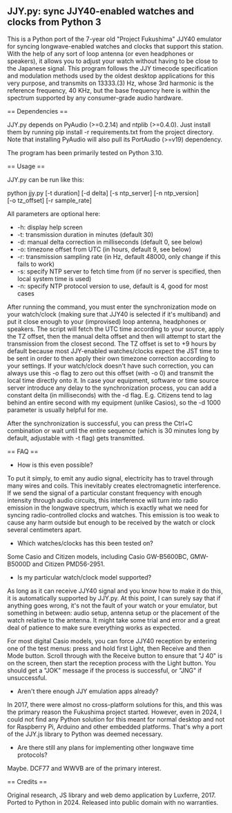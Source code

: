 JJY.py: sync JJY40-enabled watches and clocks from Python 3
-----------------------------------------------------------
This is a Python port of the 7-year old "Project Fukushima" JJY40 emulator
for syncing longwave-enabled watches and clocks that support this station.
With the help of any sort of loop antenna (or even headphones or speakers), it
allows you to adjust your watch without having to be close to the Japanese
signal. This program follows the JJY timecode specification and modulation
methods used by the oldest desktop applications for this very purpose, and
transmits on 13333.(3) Hz, whose 3rd harmonic is the reference frequency,
40 KHz, but the base frequency here is within the spectrum supported by any
consumer-grade audio hardware.

== Dependencies ==

JJY.py depends on PyAudio (>=0.2.14) and ntplib (>=0.4.0). Just install them
by running pip install -r requirements.txt from the project directory. Note
that installing PyAudio will also pull its PortAudio (>=v19) dependency.

The program has been primarily tested on Python 3.10.

== Usage ==

JJY.py can be run like this:

python jjy.py [-t duration] [-d delta] [-s ntp_server] [-n ntp_version] \
              [-o tz_offset] [-r sample_rate]

All parameters are optional here:

* -h: display help screen
* -t: transmission duration in minutes (default 30)
* -d: manual delta correction in milliseconds (default 0, see below)
* -o: timezone offset from UTC (in hours, default 9, see below)
* -r: transmission sampling rate (in Hz, default 48000, only change if this
      fails to work)
* -s: specify NTP server to fetch time from (if no server is specified, then
      local system time is used)
* -n: specify NTP protocol version to use, default is 4, good for most cases

After running the command, you must enter the synchronization mode on your
watch/clock (making sure that JJY40 is selected if it's multiband) and put it
close enough to your (improvised) loop antenna, headphones or speakers. The
script will fetch the UTC time according to your source, apply the TZ offset,
then the manual delta offset and then will attempt to start the transmission
from the closest second. The TZ offset is set to +9 hours by default because
most JJY-enabled watches/clocks expect the JST time to be sent in order to
then apply their own timezone correction according to your settings. If your
watch/clock doesn't have such correction, you can always use this -o flag to
zero out this offset (with -o 0) and transmit the local time directly onto it.
In case your equipment, software or time source server introduce any delay to
the synchronization process, you can add a constant delta (in milliseconds)
with the -d flag. E.g. Citizens tend to lag behind an entire second with my
equipment (unlike Casios), so the -d 1000 parameter is usually helpful for me.

After the synchronization is successful, you can press the
Ctrl+C combination or wait until the entire sequence (which is 30 minutes long
by default, adjustable with -t flag) gets transmitted.

== FAQ ==

- How is this even possible?

To put it simply, to emit any audio signal, electricity has to travel through
many wires and coils. This inevitably creates electromagnetic interference. If
we send the signal of a particular constant frequency with enough intensity
through audio circuits, this interference will turn into radio emission in the
longwave spectrum, which is exactly what we need for syncing radio-controlled
clocks and watches. This emission is too weak to cause any harm outside but
enough to be received by the watch or clock several centimeters apart.

- Which watches/clocks has this been tested on?

Some Casio and Citizen models, including Casio GW-B5600BC, GMW-B5000D and
Citizen PMD56-2951.

- Is my particular watch/clock model supported?

As long as it can receive JJY40 signal and you know how to make it do this, it
is automatically supported by JJY.py. At this point, I can surely say that if 
anything goes wrong, it's not the fault of your watch or your emulator, but 
something in between: audio setup, antenna setup or the placement of the watch
relative to the antenna. It might take some trial and error and a great deal
of patience to make sure everything works as expected.

For most digital Casio models, you can force JJY40 reception by entering one
of the test menus: press and hold first Light, then Receive and then Mode
button. Scroll through with the Receive button to ensure that "J 40" is on the
screen, then start the reception process with the Light button. You should get
a "JOK" message if the process is successful, or "JNG" if unsuccessful.

- Aren't there enough JJY emulation apps already?

In 2017, there were almost no cross-platform solutions for this, and this was
the primary reason the Fukushima project started. However, even in 2024, I
could not find any Python solution for this meant for normal desktop and not
for Raspberry Pi, Arduino and other embedded platforms. That's why a port of
the JJY.js library to Python was deemed necessary.

- Are there still any plans for implementing other longwave time protocols?

Maybe. DCF77 and WWVB are of the primary interest.

== Credits ==

Original research, JS library and web demo application by Luxferre, 2017.
Ported to Python in 2024. Released into public domain with no warranties.
